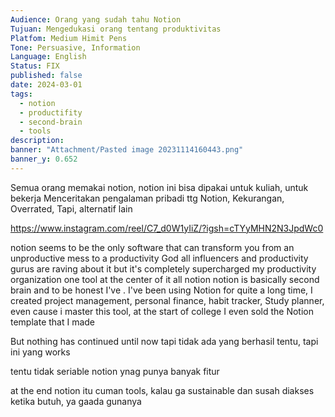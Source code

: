 ```yaml
---
Audience: Orang yang sudah tahu Notion
Tujuan: Mengedukasi orang tentang produktivitas
Platfom: Medium Himit Pens
Tone: Persuasive, Information
Language: English
Status: FIX
published: false
date: 2024-03-01
tags:
  - notion
  - productifity
  - second-brain
  - tools
description: 
banner: "Attachment/Pasted image 20231114160443.png"
banner_y: 0.652
---
```

Semua orang memakai notion, notion ini bisa dipakai untuk kuliah, untuk bekerja
Menceritakan pengalaman pribadi ttg Notion, Kekurangan, Overrated,
Tapi, alternatif lain 

https://www.instagram.com/reel/C7_d0W1yIiZ/?igsh=cTYyMHN2N3JpdWc0

notion seems to be the only software
that can transform you from an
unproductive mess to a productivity God
all influencers and productivity gurus
are raving about it but it's completely
supercharged my productivity
organization one tool at the center of
it all notion notion is basically second brain and to be honest I've . I've been using Notion for quite a long time, I created project management, personal finance, habit tracker, Study planner, even cause i master this tool, at the start of college I even sold the Notion template that I made 

But nothing has continued until now 
tapi tidak ada yang berhasil 
tentu, tapi ini yang works 

tentu tidak seriable notion ynag punya banyak fitur

at the end notion itu cuman tools, kalau ga sustainable dan susah diakses ketika butuh, ya gaada gunanya 

